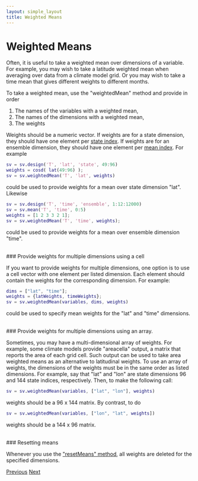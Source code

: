 ```yaml
---
layout: simple_layout
title: Weighted Means
---
```


# Weighted Means

Often, it is useful to take a weighted mean over dimensions of a variable. For example, you may wish to take a latitude weighted mean when averaging over data from a climate model grid. Or you may wish to take a time mean that gives different weights to different months.

To take a weighted mean, use the "weightedMean" method and provide in order
1. The names of the variables with a weighted mean,
2. The names of the dimensions with a weighted mean,
3. The weights

Weights should be a numeric vector. If weights are for a state dimension, they should have one element per [state index](dimension-indices#state-and-reference-indices). If weights are for an ensemble dimension, they should have one element per [mean index](dimension-indices#mean-indices). For example
```matlab
sv = sv.design('T', 'lat', 'state', 49:96)
weights = cosd( lat(49:96) );
sv = sv.weightedMean('T', 'lat', weights)
```
could be used to provide weights for a mean over state dimension "lat". Likewise
```matlab
sv = sv.design('T', 'time', 'ensemble', 1:12:12000)
sv = sv.mean('T', 'time', 0:5)
weights = [1 2 3 3 2 1];
sv = sv.weightedMean('T', 'time', weights);
```
could be used to provide weights for a mean over ensemble dimension "time".

<br>
### Provide weights for multiple dimensions using a cell

If you want to provide weights for multiple dimensions, one option is to use a cell vector with one element per listed dimension. Each element should contain the weights for the corresponding dimension. For example:
```matlab
dims = ["lat", "time"];
weights = {latWeights, timeWeights};
sv = sv.weightedMean(variables, dims, weights)
```
could be used to specify mean weights for the "lat" and "time" dimensions.

<br>
### Provide weights for multiple dimensions using an array.

Sometimes, you may have a multi-dimensional array of weights. For example, some climate models provide "areacella" output, a matrix that reports the area of each grid cell. Such output can be used to take area weighted means as an alternative to latitudinal weights. To use an array of weights, the dimensions of the weights must be in the same order as listed dimensions. For example, say that "lat" and "lon" are state dimensions 96 and 144 state indices, respectively. Then, to make the following call:
```matlab
sv = sv.weightedMean(variables, ["lat", "lon"], weights)
```
weights should be a 96 x 144 matrix. By contrast, to do
```matlab
sv = sv.weightedMean(variables, ["lon", "lat", weights])
```
weights should be a 144 x 96 matrix.

<br>
### Resetting means

Whenever you use the ["resetMeans" method](mean#optional-reset-mean-options), all weights are deleted for the specified dimensions.

[Previous](mean)   [Next](build-ensemble)
